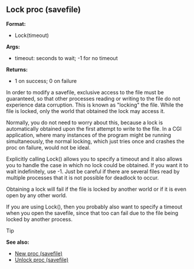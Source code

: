 ## Lock proc (savefile)

**Format:**
+   Lock(timeout)
<!-- -->
**Args:**
+   timeout: seconds to wait; -1 for no timeout
<!-- -->
**Returns:**
+   1 on success; 0 on failure


In order to modify a savefile, exclusive access to the file
must be guaranteed, so that other processes reading or writing to the
file do not experience data corruption. This is known as \"locking\" the
file. While the file is locked, only the world that obtained the lock
may access it. 

Normally, you do not need to worry about this,
because a lock is automatically obtained upon the first attempt to write
to the file. In a CGI application, where many instances of the program
might be running simultaneously, the normal locking, which just tries
once and crashes the proc on failure, would not be ideal.


Explicitly calling Lock() allows you to specify a timeout and
it also allows you to handle the case in which no lock could be
obtained. If you want it to wait indefinitely, use -1. Just be careful
if there are several files read by multiple processes that it is not
possible for deadlock to occur. 

Obtaining a lock will fail if
the file is locked by another world or if it is even open by any other
world. 

If you are using Lock(), then you probably also want to
specify a timeout when you open the savefile, since that too can fail
due to the file being locked by another process.

> [!TIP] 
> **See also:**
> +   [New proc (savefile)](/ref/savefile/proc/New.md) 
> +   [Unlock proc (savefile)](/ref/savefile/proc/Unlock.md) <!-- -->